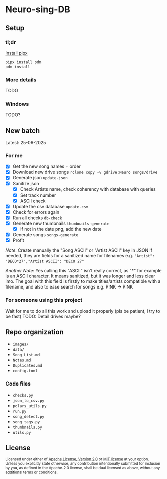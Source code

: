 # Neuro-sing-DB

## Setup
### tl;dr
[Install pipx](https://pipx.pypa.io/stable/installation/)
```bash
pipx install pdm
pdm install
```
### More details
TODO

### Windows
TODO?

## New batch
Latest: 25-06-2025
### For me
- [x] Get the new song names + order
- [x] Download new drive songs `rclone copy -v gdrive:Neuro songs/drive`
- [x] Generate json `update-json`
- [x] Sanitize json
  - [x] Check Artists name, check coherency with database with queries
  - [x] Set track number
  - [x] ASCII check
- [x] Update the csv database `update-csv`
- [x] Check for errors again
- [x] Run all checks `db-check`
- [x] Generate new thumbnails `thumbnails-generate`
  - [x] If not in the date png, add the new date
- [x] Generate songs `songs-generate`
- [x] Profit

*Note*: Create manually the "Song ASCII" or "Artist ASCII" key in JSON if needed, they are fields for a sanitized name for filenames e.g. `"Artist": "DECO*27"`, `"Artist ASCII": "DECO 27"`

*Another Note*: Yes calling this "ASCII" isn't really correct, as "*" for example is an ASCII character. It means sanitized, but it was longer and less clear imo. The goal with this field is firstly to make titles/artists compatible with a filename, and also to ease search for songs e.g. P!NK -> PINK

### For someone using this project
Wait for me to do all this work and upload it properly (pls be patient, I try to be fast)
TODO: Detail drives maybe?


## Repo organization
- `images/`
- `data/`
- `Song List.md`
- `Notes.md`
- `Duplicates.md`
- `config.toml`

### Code files
- `checks.py`
- `json_to_csv.py`
- `polars_utils.py`
- `run.py`
- `song_detect.py`
- `song_tags.py`
- `thumbnails.py`
- `utils.py`

## License

<sup>
Licensed under either of <a href="LICENSE-APACHE">Apache License, Version
2.0</a> or <a href="LICENSE-MIT">MIT license</a> at your option.
</sup>

<br>

<sub>
Unless you explicitly state otherwise, any contribution intentionally submitted
for inclusion by you, as defined in the Apache-2.0 license, shall be
dual licensed as above, without any additional terms or conditions.
</sub>
